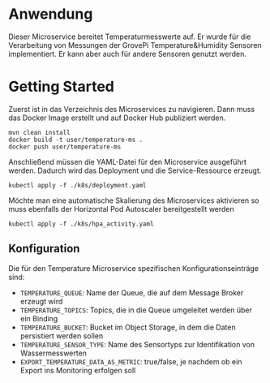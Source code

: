 # Anwendung
Dieser Microservice bereitet Temperaturmesswerte auf.
Er wurde für die Verarbeitung von Messungen der GrovePi Temperature&Humidity Sensoren implementiert.
Er kann aber auch für andere Sensoren genutzt werden.

# Getting Started
Zuerst ist in das Verzeichnis des Microservices zu navigieren.
Dann muss das Docker Image erstellt und auf Docker Hub publiziert werden.
```
mvn clean install
docker build -t user/temperature-ms .
docker push user/temperature-ms
```
Anschließend müssen die YAML-Datei für den Microservice ausgeführt werden.
Dadurch wird das Deployment und die Service-Ressource erzeugt.
````
kubectl apply -f ./k8s/deployment.yaml
````
Möchte man eine automatische Skalierung des Microservices aktivieren so muss ebenfalls der Horizontal Pod Autoscaler bereitgestellt werden
````
kubectl apply -f ./k8s/hpa_activity.yaml
````

## Konfiguration
Die für den Temperature Microservice spezifischen Konfigurationseinträge sind:
* `TEMPERATURE_QUEUE`: Name der Queue, die auf dem Message Broker erzeugt wird
* `TEMPERATURE_TOPICS`: Topics, die in die Queue umgeleitet werden über ein Binding
* `TEMPERATURE_BUCKET`: Bucket im Object Storage, in dem die Daten persistiert werden sollen
* `TEMPERATURE_SENSOR_TYPE`: Name des Sensortyps zur Identifikation von Wassermesswerten
* `EXPORT_TEMPERATURE_DATA_AS_METRIC`: true/false, je nachdem ob ein Export ins Monitoring erfolgen soll